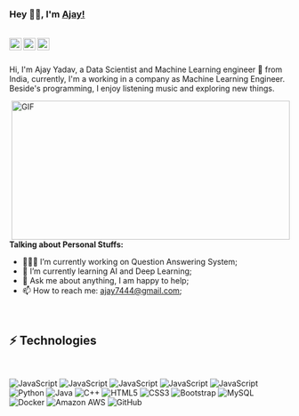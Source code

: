 ### Hey 👋🏽, I'm [Ajay!](https://github.com/ajay7444/) 

<br/>
<a href="https://twitter.com/ajay7444">
  <img align="left" alt="Ajay Yadav | Twitter" width="22px" src="https://cdn.jsdelivr.net/npm/simple-icons@v3/icons/twitter.svg" />
</a>
<a href="https://www.linkedin.com/in/ajay-yadav-7b2984a1/">
  <img align="left" alt="Ajay's LinkdeIN" width="22px" src="https://cdn.jsdelivr.net/npm/simple-icons@v3/icons/linkedin.svg" />
</a>
<a href="https://www.instagram.com/ajayyadav7444/">
  <img align="left" alt="Ajay's Instagram" width="22px" src="https://cdn.jsdelivr.net/npm/simple-icons@v3/icons/instagram.svg" />
</a>
<br />
<br />

Hi, I'm Ajay Yadav, a Data Scientist and Machine Learning engineer 🚀 from India, currently, I'm a working in a company as Machine Learning Engineer. Beside's programming, I enjoy listening music and exploring new things.

  <img height="250" right="0" width="500" align="right" alt="GIF" src="https://devtechnosys.com/insights/wp-content/uploads/2020/01/1807-SAGE-AI-auto-02.gif" />
  
**Talking about Personal Stuffs:**

- 👨🏽‍💻 I’m currently working on Question Answering System;
- 🌱 I’m currently learning AI and Deep Learning; 
- 💬 Ask me about anything, I am happy to help;
- 📫 How to reach me: ajay7444@gmail.com;

<br/>

## ⚡ Technologies
<br/>

![JavaScript](https://img.shields.io/badge/-Numpy-black?style=flat-square&logo=Numpy)
![JavaScript](https://img.shields.io/badge/-Pandas-blue?style=flat-square&logo=Pandas)
![JavaScript](https://img.shields.io/badge/-Pytorch-black?style=flat-square&logo=Pytorch)
![JavaScript](https://img.shields.io/badge/-Tensorflow-green?style=flat-square&logo=tensorflow)
![JavaScript](https://img.shields.io/badge/-JavaScript-black?style=flat-square&logo=javascript)
![Python](https://img.shields.io/badge/-Python-green?style=flat-square&logo=Python)
![Java](https://img.shields.io/badge/-java-E34A86?style=flat-square&logo=java)
![C++](https://img.shields.io/badge/-C++-00599C?style=flat-square&logo=c)
![HTML5](https://img.shields.io/badge/-HTML5-E34F26?style=flat-square&logo=html5&logoColor=white)
![CSS3](https://img.shields.io/badge/-CSS3-1572B6?style=flat-square&logo=css3)
![Bootstrap](https://img.shields.io/badge/-Bootstrap-563D7C?style=flat-square&logo=bootstrap)
![MySQL](https://img.shields.io/badge/-MySQL-blue?style=flat-square&logo=mysql)
![Docker](https://img.shields.io/badge/-Docker-black?style=flat-square&logo=docker)
![Amazon AWS](https://img.shields.io/badge/Amazon%20AWS-orange?style=flat-square&logo=amazon-aws)
![GitHub](https://img.shields.io/badge/-GitHub-181717?style=flat-square&logo=github)






